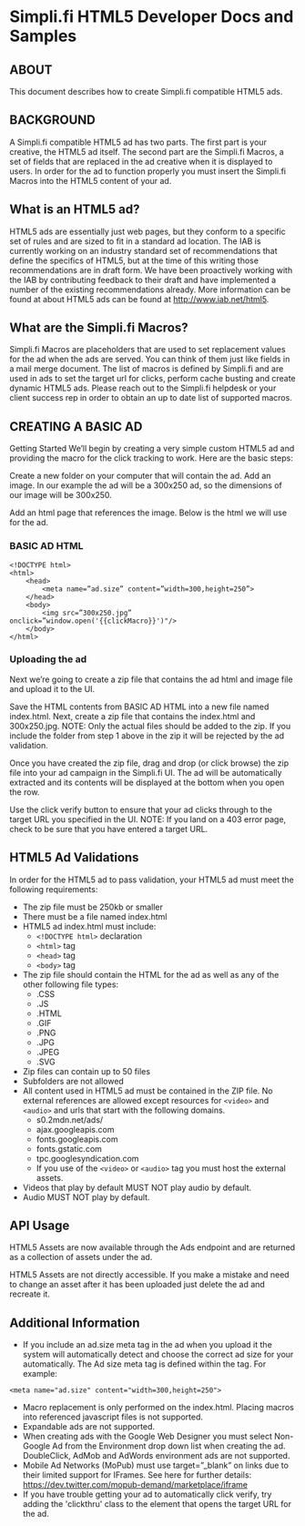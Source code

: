 # Simpli.fi HTML5 Developer Docs and Samples

## ABOUT
This document describes how to create Simpli.fi compatible HTML5 ads.

## BACKGROUND
A Simpli.fi compatible HTML5 ad has two parts. The first part is your creative, the HTML5 ad itself. The second part are the Simpli.fi Macros, a set of fields that are replaced in the ad creative when it is displayed to users. In order for the ad to function properly you must insert the Simpli.fi Macros into the HTML5 content of your ad.

## What is an HTML5 ad?
HTML5 ads are essentially just web pages, but they conform to a specific set of rules and are sized to fit in a standard ad location. The IAB is currently working on an industry standard set of recommendations that define the specifics of HTML5, but at the time of this writing those recommendations are in draft form. We have been proactively working with the IAB by contributing feedback to their draft and have implemented a number of the existing recommendations already. More information can be found at about HTML5 ads can be found at http://www.iab.net/html5.

## What are the Simpli.fi Macros?
Simpli.fi Macros are placeholders that are used to set replacement values for the ad when the ads are served. You can think of them just like fields in a mail merge document. The list of macros is defined by Simpli.fi and are used in ads to set the target url for clicks, perform cache busting and create dynamic HTML5 ads.  Please reach out to the Simpli.fi helpdesk or your client success rep in order to obtain an up to date list of supported macros.

## CREATING A BASIC AD
Getting Started
We’ll begin by creating a very simple custom HTML5 ad and providing the macro for the click tracking to work. Here are the basic steps:

Create a new folder on your computer that will contain the ad.
Add an image. In our example the ad will be a 300x250 ad, so the dimensions of our image will be 300x250.

Add an html page that references the image. Below is the html we will use for the ad.

### BASIC AD HTML
```
<!DOCTYPE html>
<html>
	<head>
		<meta name=”ad.size” content=”width=300,height=250”>
	</head>
	<body>
		<img src=”300x250.jpg” onclick=”window.open('{{clickMacro}}')"/>
	</body>
</html>
```
### Uploading the ad
Next we’re going to create a zip file that contains the ad html and image file and upload it to the UI.

Save the HTML contents from BASIC AD HTML into a new file named index.html. Next, create a zip file that contains the index.html and 300x250.jpg. NOTE: Only the actual files should be added to the zip. If you include the folder from step 1 above in the zip it will be rejected by the ad validation.

Once you have created the zip file, drag and drop (or click browse) the zip file into your ad campaign in the Simpli.fi UI. The ad will be automatically extracted and its contents will be displayed at the bottom when you open the row.

Use the click verify button to ensure that your ad clicks through to the target URL you specified in the UI. NOTE: If you land on a 403 error page, check to be sure that you have entered a target URL.

## HTML5 Ad Validations
In order for the HTML5 ad to pass validation, your HTML5 ad must meet the following requirements:

* The zip file must be 250kb or smaller
* There must be a file named index.html
* HTML5 ad index.html must include:
  * ```<!DOCTYPE html>``` declaration
  * ```<html>``` tag
  * ```<head>``` tag
  * ```<body>``` tag
* The zip file should contain the HTML for the ad as well as any of the other following file types:
  * .CSS
  * .JS
  * .HTML
  * .GIF
  * .PNG
  * .JPG
  * .JPEG
  * .SVG
* Zip files can contain up to 50 files
* Subfolders are not allowed
* All content used in HTML5 ad must be contained in the ZIP file. No external references are allowed except resources for ```<video>``` and ```<audio>``` and urls that start with the following domains.
  * s0.2mdn.net/ads/
  * ajax.googleapis.com
  * fonts.googleapis.com
  * fonts.gstatic.com
  * tpc.googlesyndication.com
  * If you use of the ```<video>``` or ```<audio>``` tag you must host the external assets.
* Videos that play by default MUST NOT play audio by default.
* Audio MUST NOT play by default.

## API Usage
HTML5 Assets are now available through the Ads endpoint and are returned as a collection of assets under the ad.

HTML5 Assets are not directly accessible. If you make a mistake and need to change an asset after it has been uploaded just delete the ad and recreate it.


## Additional Information

* If you include an ad.size meta tag in the ad when you upload it the system will automatically detect and choose the correct ad size for your automatically. The Ad size meta tag is defined within the <head> tag. For example:
```
<meta name="ad.size" content="width=300,height=250">
```
* Macro replacement is only performed on the index.html. Placing macros into referenced javascript files is not supported.
* Expandable ads are not supported.
* When creating ads with the Google Web Designer you must select Non-Google Ad from the Environment drop down list when creating the ad. DoubleClick, AdMob and AdWords environment ads are not supported.
* Mobile Ad Networks (MoPub) must use target=”\_blank” on links due to their limited support for IFrames. See here for further details: https://dev.twitter.com/mopub-demand/marketplace/iframe
* If you have trouble getting your ad to automatically click verify, try adding the 'clickthru' class to the element that opens the target URL for the ad.
